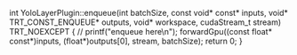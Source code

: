 int YoloLayerPlugin::enqueue(int batchSize, const void* const* inputs, void* TRT_CONST_ENQUEUE* outputs, void* workspace, cudaStream_t stream) TRT_NOEXCEPT {
  // printf("enqueue here\n");
  forwardGpu((const float* const*)inputs, (float*)outputs[0], stream, batchSize);
  return 0;
}
